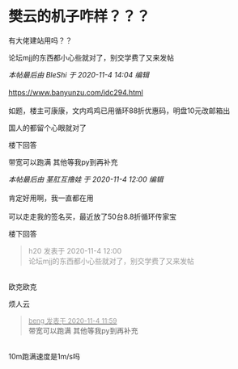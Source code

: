 # 樊云的机子咋样？？？


有大佬建站用吗？？

论坛mjj的东西都小心些就对了，别交学费了又来发帖

<i class="pstatus"> 本帖最后由 BleShi 于 2020-11-4 14:04 编辑 </i><br />
<br />
https://www.banyunzu.com/idc294.html<br />
<br />
如题，楼主可康康，文内鸡鸡已用循环88折优惠码，明盘10元改邮箱出

国人的都留个心眼就对了

楼下回答<img id="aimg_MyXgQ" onclick="zoom(this, this.src, 0, 0, 0)" class="zoom" src="https://cdn.jsdelivr.net/gh/hishis/forum-master/public/images/patch.gif" onmouseover="img_onmouseoverfunc(this)" onload="thumbImg(this)" border="0" alt="" />

带宽可以跑满 其他等我py到再补充

<i class="pstatus"> 本帖最后由 茎肛互撸娃 于 2020-11-4 12:00 编辑 </i><br />
<br />
肯定好用啊，我一直都在用<br />
<br />
可以走走我的签名买，最近放了50台8.8折循环传家宝<img src="static/image/smiley/yct/017.gif" smilieid="40" border="0" alt="" /> 

楼下回答<img id="aimg_d3DRO" onclick="zoom(this, this.src, 0, 0, 0)" class="zoom" src="https://cdn.jsdelivr.net/gh/hishis/forum-master/public/images/patch.gif" onmouseover="img_onmouseoverfunc(this)" onload="thumbImg(this)" border="0" alt="" />

<div class="quote"><blockquote><font color="#999999">h20 发表于 2020-11-4 12:00</font><br />
<font color="#999999">论坛mjj的东西都小心些就对了，别交学费了又来发帖</font></blockquote></div><br />
欧克欧克

烦人云

<div class="quote"><blockquote><font size="2"><a href="https://www.hostloc.com/forum.php?mod=redirect&amp;goto=findpost&amp;pid=9400739&amp;ptid=762253" target="_blank"><font color="#999999">beng 发表于 2020-11-4 11:59</font></a></font><br />
带宽可以跑满 其他等我py到再补充</blockquote></div><br />
10m跑满速度是1m/s吗
